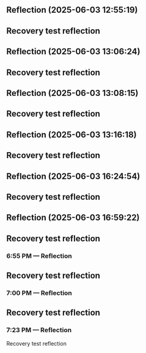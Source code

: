 

## Reflection (2025-06-03 12:55:19)

Recovery test reflection
---


## Reflection (2025-06-03 13:06:24)

Recovery test reflection
---


## Reflection (2025-06-03 13:08:15)

Recovery test reflection
---


## Reflection (2025-06-03 13:16:18)

Recovery test reflection
---


## Reflection (2025-06-03 16:24:54)

Recovery test reflection
---


## Reflection (2025-06-03 16:59:22)

Recovery test reflection
---


### 6:55 PM — Reflection

Recovery test reflection
---


### 7:00 PM — Reflection

Recovery test reflection
---


### 7:23 PM — Reflection

Recovery test reflection